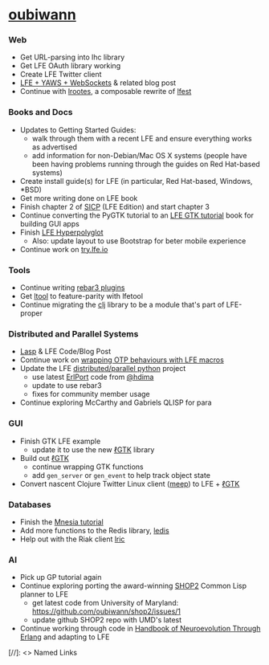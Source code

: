 # [oubiwann][]

### Web

* Get URL-parsing into lhc library
* Get LFE OAuth library working
* Create LFE Twitter client
* [LFE + YAWS + WebSockets][] & related blog post
* Continue with [lrootes][], a composable rewrite of [lfest][]

### Books and Docs

* Updates to Getting Started Guides:
  - walk through them with a recent LFE and ensure everything works as
    advertised
  - add information for non-Debian/Mac OS X systems (people have been having
    problems running through the guides on Red Hat-based systems)
* Create install guide(s) for LFE (in particular, Red Hat-based, Windows, *BSD)
* Get more writing done on LFE book
* Finish chapter 2 of [SICP][] (LFE Edition) and start chapter 3
* Continue converting the PyGTK tutorial to an [LFE GTK tutorial][] book for building
  GUI apps
* Finish [LFE Hyperpolyglot][]
  - Also: update layout to use Bootstrap for beter mobile experience
* Continue work on [try.lfe.io][]

### Tools

* Continue writing [rebar3 plugins][]
* Get [ltool][] to feature-parity with lfetool
* Continue migrating the [clj][] library to be a module that's part of LFE-proper

### Distributed and Parallel Systems

* [Lasp][] & LFE Code/Blog Post
* Continue work on [wrapping OTP behaviours with LFE macros][]
* Update the LFE [distributed/parallel python][] project
  - use latest [ErlPort][] code from [@hdima][]
  - update to use rebar3
  - fixes for community member usage
* Continue exploring McCarthy and Gabriels QLISP for para

### GUI

* Finish GTK LFE example
  - update it to use the new [ℓGTK][] library
* Build out [ℓGTK][]
  - continue wrapping GTK functions
  - add ``gen_server`` or ``gen_event`` to help track object state
* Convert nascent Clojure Twitter Linux client ([meep][]) to LFE + [ℓGTK][]

### Databases

* Finish the [Mnesia tutorial][]
* Add more functions to the Redis library, [ledis][]
* Help out with the Riak client [lric][]

### AI

* Pick up GP tutorial again
* Continue exploring porting the award-winning [SHOP2][] Common Lisp planner to LFE
  - get latest code from University of Maryland: https://github.com/oubiwann/shop2/issues/1
  - update github SHOP2 repo with UMD's latest
* Continue working through code in [Handbook of Neuroevolution Through Erlang][] and adapting to LFE


[//]: <> Named Links

[oubiwann]: https://github.com/oubiwann
[@hdima]: https://github.com/hdima
[Lasp]: https://github.com/lasp-lang/lasp
[LFE + YAWS + WebSockets]: https://github.com/oubiwann/docker-lfe-yaws-websocket-app
[clj]: https://github.com/lfex/clj/labels/Clojure%20Lib%20for%20LFE
[LFE GTK tutorial]: https://lfe.gitbooks.io/gtk2-tutorial/content/
[SICP]: https://lfe.gitbooks.io/sicp/content/
[LFE Hyperpolyglot]: http://lfex.github.io/hyperpolyglot/
[rebar3 plugins]: https://github.com/lfe-rebar3
[ltool]: https://github.com/lfe-rebar3/ltool
[ℓGTK]: https://github.com/oubiwann/lgtk
[distributed/parallel python]: https://github.com/lfex/py
[ErlPort]: http://erlport.org/
[meep]: https://github.com/oubiwann/meep
[try.lfe.io]: https://github.com/lfex/try.lfe.io
[lrootes]: https://github.com/oubiwann/lrootes
[lfest]: https://github.com/lfex/lfest/
[wrapping OTP behaviours with LFE macros]: https://github.com/oubiwann/behaviour-macros
[SHOP2]: https://www.jair.org/media/1141/live-1141-2152-jair.pdf
[Handbook of Neuroevolution Through Erlang]: http://www.springer.com/us/book/9781461444626
[Mnesia tutorial]: http://docs.lfe.io/tutorials/mnesia/1.html
[ledis]: https://github.com/lfex/ledis
[lric]: https://github.com/lfex/lric
